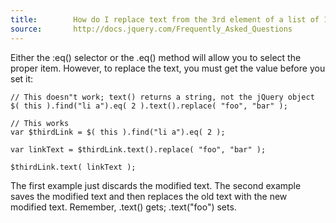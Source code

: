 ```yaml
---
title:        How do I replace text from the 3rd element of a list of 10 items?
source:       http://docs.jquery.com/Frequently_Asked_Questions
---
```


Either the :eq() selector or the .eq() method will allow you to select the proper item. However, to replace the text, you must get the value before you set it:

```
// This doesn"t work; text() returns a string, not the jQuery object
$( this ).find("li a").eq( 2 ).text().replace( "foo", "bar" );

// This works
var $thirdLink = $( this ).find("li a").eq( 2 );

var linkText = $thirdLink.text().replace( "foo", "bar" );

$thirdLink.text( linkText );
```

The first example just discards the modified text. The second example saves the modified text and then replaces the old text with the new modified text. Remember, .text() gets; .text("foo") sets.